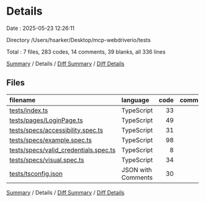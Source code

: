 # Details

Date : 2025-05-23 12:26:11

Directory /Users/hsarker/Desktop/mcp-webdriverio/tests

Total : 7 files,  283 codes, 14 comments, 39 blanks, all 336 lines

[Summary](results.md) / Details / [Diff Summary](diff.md) / [Diff Details](diff-details.md)

## Files
| filename | language | code | comment | blank | total |
| :--- | :--- | ---: | ---: | ---: | ---: |
| [tests/index.ts](/tests/index.ts) | TypeScript | 33 | 2 | 4 | 39 |
| [tests/pages/LoginPage.ts](/tests/pages/LoginPage.ts) | TypeScript | 49 | 1 | 5 | 55 |
| [tests/specs/accessibility.spec.ts](/tests/specs/accessibility.spec.ts) | TypeScript | 31 | 1 | 6 | 38 |
| [tests/specs/example.spec.ts](/tests/specs/example.spec.ts) | TypeScript | 98 | 10 | 14 | 122 |
| [tests/specs/valid\_credentials.spec.ts](/tests/specs/valid_credentials.spec.ts) | TypeScript | 8 | 0 | 2 | 10 |
| [tests/specs/visual.spec.ts](/tests/specs/visual.spec.ts) | TypeScript | 34 | 0 | 8 | 42 |
| [tests/tsconfig.json](/tests/tsconfig.json) | JSON with Comments | 30 | 0 | 0 | 30 |

[Summary](results.md) / Details / [Diff Summary](diff.md) / [Diff Details](diff-details.md)